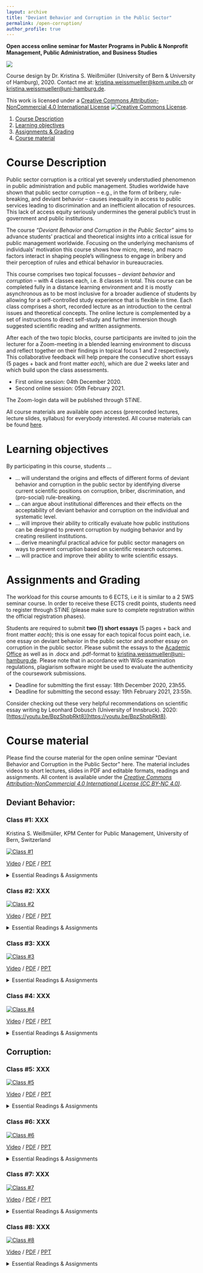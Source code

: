 ```yaml
---
layout: archive
title: "Deviant Behavior and Corruption in the Public Sector"
permalink: /open-corruption/
author_profile: true
---
```


**Open access online seminar for Master Programs in Public & Nonprofit Management, Public Administration, and Business Studies** 


 <p align="left">
  <img src="https://ksweissmueller.github.io/files/open-corr.png">
</p>


Course design by Dr. Kristina S. Weißmüller (University of Bern & University of Hamburg), 2020.
Contact me at: kristina.weissmueller@kpm.unibe.ch or kristina.weissmueller@uni-hamburg.de.

This work is licensed under a <a rel="license" href="http://creativecommons.org/licenses/by-nc/4.0/">Creative Commons Attribution-NonCommercial 4.0 International License</a> <a rel="license" href="http://creativecommons.org/licenses/by-nc/4.0/"><img alt="Creative Commons License" style="border-width:0" src="https://i.creativecommons.org/l/by-nc/4.0/88x31.png" /></a>. 


1. [Course Description](#description)
2. [Learning objectives](#objectives)
3. [Assignments & Grading](#assignments)
4. [Course material](#material)


Course Description <a name="description"></a>
======

Public sector corruption is a critical yet severely understudied phenomenon in public administration and public management. Studies worldwide have shown that public sector corruption – e.g., in the form of bribery, rule-breaking, and deviant behavior – causes inequality in access to public services leading to discrimination and an inefficient allocation of resources. This lack of access equity seriously undermines the general public’s trust in government and public institutions. 

The course *“Deviant Behavior and Corruption in the Public Sector”* aims to advance students’ practical and theoretical insights into a critical issue for public management worldwide. Focusing on the underlying mechanisms of individuals’ motivation this course shows how micro, meso, and macro factors interact in shaping people’s willingness to engage in bribery and their perception of rules and ethical behavior in bureaucracies.

This course comprises two topical focusses – *deviant behavior* and *corruption* – with 4 classes each, i.e. 8 classes in total. This course can be completed fully in a distance learning environment and it is mostly asynchronous as to be most inclusive for a broader audience of students by allowing for a self-controlled study experience that is flexible in time.
Each class comprises a short, recorded lecture as an introduction to the central issues and theoretical concepts. The online lecture is complemented by a set of instructions to direct self-study and further immersion though suggested scientific reading and written assignments. 

After each of the two topic blocks, course participants are invited to join the lecturer for a Zoom-meeting in a blended learning environment to discuss and reflect together on their findings in topical focus 1 and 2 respectively. This collaborative feedback will help prepare the consecutive short essays (5 pages + back and front matter *each*), which are due 2 weeks later and which build upon the class assessments. 

-	First online session: 04th December 2020.
-	Second online session: 05th February 2021.

The Zoom-login data will be published through STiNE.

All course materials are available open access (prerecorded lectures, lecture slides, syllabus) for everybody interested. All course materials can be found [here](http://www.ksweissmueller.com/open-corruption/).



Learning objectives <a name="objectives"></a>
======

By participating in this course, students …
-	… will understand the origins and effects of different forms of deviant behavior and corruption in the public sector by identifying diverse current scientific positions on corruption, briber, discrimination, and (pro-social) rule-breaking.
-	… can argue about institutional differences and their effects on the acceptability of deviant behavior and corruption on the individual and systematic level. 
-	… will improve their ability to critically evaluate how public institutions can be designed to prevent corruption by nudging behavior and by creating resilient institutions. 
-	… derive meaningful practical advice for public sector managers on ways to prevent corruption based on scientific research outcomes. 
-	… will practice and improve their ability to write scientific essays. 


Assignments and Grading <a name="assignments"></a>
======

The workload for this course amounts to 6 ECTS, i.e it is similar to a 2 SWS seminar course. In order to receive these ECTS credit points, students need to register through STiNE (please make sure to complete registration within the official registration phases).

Students are required to submit **two (!) short essays** (5 pages + back and front matter *each*); this is one essay for each topical focus point each, i.e. one essay on deviant behavior in the public sector and another essay on corruption in the public sector. Please submit the essays to the [Academic Office](https://www.wiso.uni-hamburg.de/en/studienbuero-sozialoekonomie/service/service-studierende/abgabe-pruefungsunterlagen.html) as well as in .docx and .pdf-format to kristina.weissmueller@uni-hamburg.de. Please note that in accordance with WiSo examination regulations, plagiarism software might be used to evaluate the authenticity of the coursework submissions.

-	Deadline for submitting the first essay: 18th December 2020, 23h55.
-	Deadline for submitting the second essay: 19th February 2021, 23:55h. 

Consider checking out these very helpful recommendations on scientific essay writing by Leonhard Dobusch (University of Innsbruck). 2020: [https://youtu.be/BpzShqbRkt8](https://youtu.be/BpzShqbRkt8).




Course material <a name="material"></a>
======

Please find the course material for the open online seminar "Deviant Behavior and Corruption in the Public Sector" here. The material includes videos to short lectures, slides in PDF and editable formats, readings and assignments. All content is available under the *[Creative Commons Attribution-NonCommercial 4.0 International License (CC BY-NC 4.0)](https://creativecommons.org/licenses/by-nc/4.0/)*. 


## Deviant Behavior:

### Class #1: **XXX**

Kristina S. Weißmüller, KPM Center for Public Management, University of Bern, Switzerland

[![Class #1](http://xxx.png)](https://youtu.be/XXX?t=35s "Class 1#")

[Video](https://youtu.be/StTqXEQ2l-Y?t=35s) / [PDF](https://xxx.com) / [PPT](https://xxx.com) 
<details>
  <summary>Essential Readings & Assignments</summary>
XXX
XXX
</details>


### Class #2: **XXX**

[![Class #2](http://xxx.png)](https://youtu.be/XXX?t=35s "Class 2#")

[Video](https://youtu.be/StTqXEQ2l-Y?t=35s) / [PDF](https://xxx.com) / [PPT](https://xxx.com) 
<details>
  <summary>Essential Readings & Assignments</summary>
XXX
XXX
</details>


### Class #3: **XXX**

[![Class #3](http://xxx.png)](https://youtu.be/XXX?t=35s "Class 3#")

[Video](https://youtu.be/StTqXEQ2l-Y?t=35s) / [PDF](https://xxx.com) / [PPT](https://xxx.com) 
<details>
  <summary>Essential Readings & Assignments</summary>
XXX
XXX
</details>



### Class #4: **XXX**

[![Class #4](http://xxx.png)](https://youtu.be/XXX?t=35s "Class 4#")

[Video](https://youtu.be/StTqXEQ2l-Y?t=35s) / [PDF](https://xxx.com) / [PPT](https://xxx.com) 
<details>
  <summary>Essential Readings & Assignments</summary>
XXX
XXX
</details>


## Corruption:


### Class #5: **XXX**

[![Class #5](http://xxx.png)](https://youtu.be/XXX?t=35s "Class 5#")

[Video](https://youtu.be/StTqXEQ2l-Y?t=35s) / [PDF](https://xxx.com) / [PPT](https://xxx.com) 
<details>
  <summary>Essential Readings & Assignments</summary>
XXX
XXX
</details>



### Class #6: **XXX**

[![Class #6](http://xxx.png)](https://youtu.be/XXX?t=35s "Class 6#")

[Video](https://youtu.be/StTqXEQ2l-Y?t=35s) / [PDF](https://xxx.com) / [PPT](https://xxx.com) 
<details>
  <summary>Essential Readings & Assignments</summary>
XXX
XXX
</details>


### Class #7: **XXX**

[![Class #7](http://xxx.png)](https://youtu.be/XXX?t=35s "Class 7#")

[Video](https://youtu.be/StTqXEQ2l-Y?t=35s) / [PDF](https://xxx.com) / [PPT](https://xxx.com) 
<details>
  <summary>Essential Readings & Assignments</summary>
XXX
XXX
</details>


### Class #8: **XXX**

[![Class #8](http://xxx.png)](https://youtu.be/XXX?t=35s "Class 8#")

[Video](https://youtu.be/StTqXEQ2l-Y?t=35s) / [PDF](https://xxx.com) / [PPT](https://xxx.com) 
<details>
  <summary>Essential Readings & Assignments</summary>
XXX
XXX
</details>

